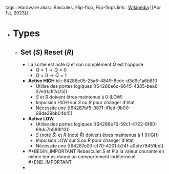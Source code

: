 tags:: Hardware
alias:: Bascules, Flip-flop, Flip-flops
link:: [Wikipédia](https://en.wikipedia.org/wiki/Flip-flop_(electronics)) 
[[Apr 1st, 2023]]

- # Types
	- ## Set ($S$) Reset ($R$)
		- La sortie est noté $Q$ et son complément $\bar{Q}$ est l'opposé
			- $Q = 1 \rightarrow \bar{Q} = 0$
			- $Q = 0 \rightarrow \bar{Q} = 1$
		- **Active HIGH**
		  id:: 64286e05-25a6-4849-8cdc-d3d9c1a6b810
			- Utilise des portes logiques ((64286e6c-6645-4385-bea6-37e31aff7d75))
			- $S$ et $R$ doivent êtres maintenus à 0 (LOW)
			- Impulsion HIGH sur $S$ ou $R$ pour changer d'état
			- Nécessite une ((64287bf5-3871-41ed-9b00-98de29bb04b4))
		- **Active LOW**
			- Utilise des portes logiques ((64286e76-59c1-4722-8f80-69dc7b569f13))
			- $S$ (noté $\bar{S}$) et $R$ (noté $\bar{R}$) doivent êtres maintenus à 1 (HIGH)
			- Impulsion LOW sur $S$ ou $R$ pour changer d'état
			- Nécessite une ((64287c00-cf70-4201-b24f-a0efe78451bb))
		- #+BEGIN_IMPORTANT
		  Rebasculer $S$ et $R$ à la valeur courante en même temps donne un comportement indéterminé
		  #+END_IMPORTANT
		-
